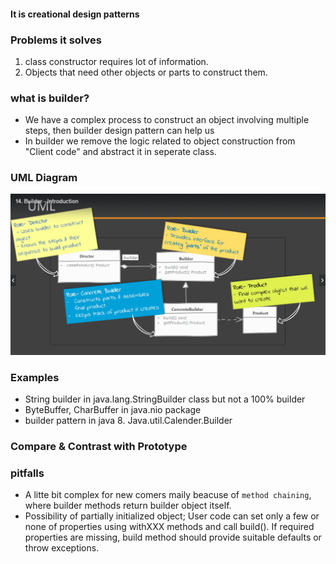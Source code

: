 #### It is creational design patterns

### Problems it solves

1. class constructor requires lot of information.
2. Objects that need other objects or parts to construct them.

### what is builder?

- We have a complex process to construct an object involving multiple steps, then builder design pattern can help us
- In builder we remove the logic related to object construction from "Client code" and abstract it in seperate class.

### UML Diagram

![builder uml](image.png)


### Examples

- String builder in java.lang.StringBuilder class but not a 100% builder
- ByteBuffer, CharBuffer in java.nio package
- builder pattern in java 8. Java.util.Calender.Builder

### Compare & Contrast with Prototype

### pitfalls

- A litte bit complex for new comers maily beacuse of `method chaining`, where builder methods return builder object itself.
- Possibility of partially initialized object; User code can set only a few or none of properties using withXXX methods and call build(). If required properties are missing, build method should provide suitable defaults or throw exceptions.
